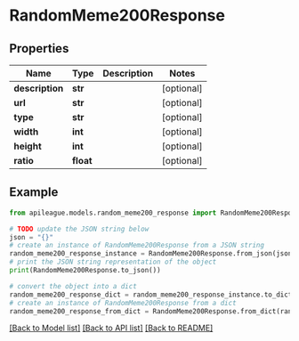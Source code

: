 # RandomMeme200Response


## Properties

Name | Type | Description | Notes
------------ | ------------- | ------------- | -------------
**description** | **str** |  | [optional] 
**url** | **str** |  | [optional] 
**type** | **str** |  | [optional] 
**width** | **int** |  | [optional] 
**height** | **int** |  | [optional] 
**ratio** | **float** |  | [optional] 

## Example

```python
from apileague.models.random_meme200_response import RandomMeme200Response

# TODO update the JSON string below
json = "{}"
# create an instance of RandomMeme200Response from a JSON string
random_meme200_response_instance = RandomMeme200Response.from_json(json)
# print the JSON string representation of the object
print(RandomMeme200Response.to_json())

# convert the object into a dict
random_meme200_response_dict = random_meme200_response_instance.to_dict()
# create an instance of RandomMeme200Response from a dict
random_meme200_response_from_dict = RandomMeme200Response.from_dict(random_meme200_response_dict)
```
[[Back to Model list]](../README.md#documentation-for-models) [[Back to API list]](../README.md#documentation-for-api-endpoints) [[Back to README]](../README.md)


